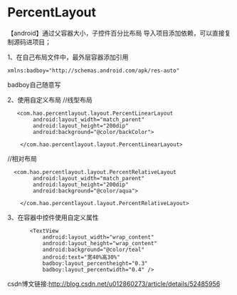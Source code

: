 # PercentLayout
【android】通过父容器大小，子控件百分比布局
 导入项目添加依赖，可以直接复制源码进项目；
 
 1、在自己布局文件中，最外层容器添加引用
```
xmlns:badboy="http://schemas.android.com/apk/res-auto"
```
badboy自己随意写


2、使用自定义布局
//线型布局
```
   <com.hao.percentlayout.layout.PercentLinearLayout
        android:layout_width="match_parent"
        android:layout_height="200dip"
        android:background="@color/backColor">

    </com.hao.percentlayout.layout.PercentLinearLayout>
```
    
    
//相对布局
```
  <com.hao.percentlayout.layout.PercentRelativeLayout
        android:layout_width="match_parent"
        android:layout_height="200dip"
        android:background="@color/aqua">

    </com.hao.percentlayout.layout.PercentRelativeLayout>
```
 3、在容器中控件使用自定义属性
 ```
        <TextView
            android:layout_width="wrap_content"
            android:layout_height="wrap_content"
            android:background="@color/teal"
            android:text="宽40%高30%"
            badboy:layout_percentheight="0.3"
            badboy:layout_percentwidth="0.4" />
```
csdn博文链接:http://blog.csdn.net/u012860273/article/details/52485956
    
 
 
